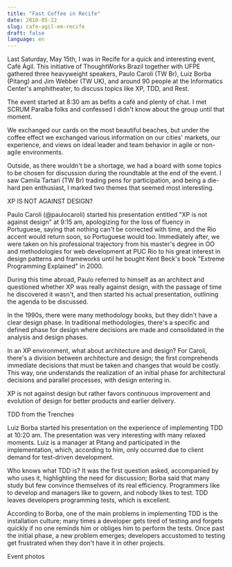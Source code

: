```yaml
---
title: "Fast Coffee in Recife"
date: 2010-05-22
slug: cafe-agil-em-recife
draft: false
language: en
---
```


Last Saturday, May 15th, I was in Recife for a quick and interesting event, Café Ágil. This initiative of ThoughtWorks Brazil together with UFPE gathered three heavyweight speakers, Paulo Caroli (TW Br), Luiz Borba (Pitang) and Jim Webber (TW UK), and around 90 people at the Informatics Center's amphitheater, to discuss topics like XP, TDD, and Rest.

The event started at 8:30 am as befits a café and plenty of chat. I met SCRUM Paraíba folks and confessed I didn't know about the group until that moment.

We exchanged our cards on the most beautiful beaches, but under the coffee effect we exchanged various information on our cities' markets, our experience, and views on ideal leader and team behavior in agile or non-agile environments.

Outside, as there wouldn't be a shortage, we had a board with some topics to be chosen for discussion during the roundtable at the end of the event. I saw Camila Tartari (TW Br) trading pens for participation, and being a die-hard pen enthusiast, I marked two themes that seemed most interesting.

XP IS NOT AGAINST DESIGN?

Paulo Caroli (@paulocaroli) started his presentation entitled "XP is not against design" at 9:15 am, apologizing for the loss of fluency in Portuguese, saying that nothing can't be corrected with time, and the Rio accent would return soon, so Portuguese would too. Immediately after, we were taken on his professional trajectory from his master's degree in OO and methodologies for web development at PUC Rio to his great interest in design patterns and frameworks until he bought Kent Beck's book "Extreme Programming Explained" in 2000.

During this time abroad, Paulo referred to himself as an architect and questioned whether XP was really against design, with the passage of time he discovered it wasn't, and then started his actual presentation, outlining the agenda to be discussed.

In the 1990s, there were many methodology books, but they didn't have a clear design phase. In traditional methodologies, there's a specific and defined phase for design where decisions are made and consolidated in the analysis and design phases.

In an XP environment, what about architecture and design? For Caroli, there's a division between architecture and design; the first comprehends immediate decisions that must be taken and changes that would be costly. This way, one understands the realization of an initial phase for architectural decisions and parallel processes, with design entering in.

XP is not against design but rather favors continuous improvement and evolution of design for better products and earlier delivery.

TDD from the Trenches

Luiz Borba started his presentation on the experience of implementing TDD at 10:20 am. The presentation was very interesting with many relaxed moments. Luiz is a manager at Pitang and participated in the implementation, which, according to him, only occurred due to client demand for test-driven development.

Who knows what TDD is? It was the first question asked, accompanied by who uses it, highlighting the need for discussion; Borba said that many study but few convince themselves of its real efficiency. Programmers like to develop and managers like to govern, and nobody likes to test. TDD leaves developers programming tests, which is excellent.

According to Borba, one of the main problems in implementing TDD is the installation culture; many times a developer gets tired of testing and forgets quickly if no one reminds him or obliges him to perform the tests. Once past the initial phase, a new problem emerges; developers accustomed to testing get frustrated when they don't have it in other projects.

Event photos